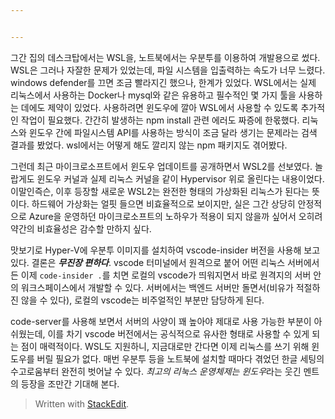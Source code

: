 ```yaml
---


---
```

그간 집의 데스크탑에서는 WSL을, 노트북에서는 우분투를 이용하여 개발용으로 썼다. WSL은 그러나 자잘한 문제가 있었는데, 파일 시스템을 입출력하는 속도가 너무 느렸다. windows defender를 끄면 조금 빨라지긴 했으나, 한계가 있었다. WSL에서는 실제 리눅스에서 사용하는 Docker나 mysql와 같은 유용하고 필수적인 몇 가지 툴을 사용하는 데에도 제약이 있었다. 사용하려면 윈도우에 깔아 WSL에서 사용할 수 있도록 추가적인 작업이 필요했다. 간간히 발생하는 npm install 관련 에러도 짜증에 한몫했다. 리눅스와 윈도우 간에 파일시스템 API를 사용하는 방식이 조금 달라 생기는 문제라는 검색 결과를 봤었다. wsl에서는 어떻게 해도 깔리지 않는 npm 패키지도 겪어봤다.

그런데 최근 마이크로소프트에서 윈도우 업데이트를 공개하면서 WSL2를 선보였다. 놀랍게도 윈도우 커널과 실제 리눅스 커널을 같이 Hypervisor 위로 올린다는 내용이었다. 이말인즉슨, 이후 등장할 새로운 WSL2는 완전한 형태의 가상화된 리눅스가 된다는 뜻이다. 하드웨어 가상화는 얼핏 들으면 비효율적으로 보이지만, 실은 그간 상당히 안정적으로 Azure을 운영하던 마이크로소프트의 노하우가 적용이 되지 않을까 싶어서 오히려 약간의 비효율성은 감수할 만하지 싶다.

맛보기로 Hyper-V에 우분투 이미지를 설치하여 vscode-insider 버전을 사용해 보고 있다. 결론은 ***무진장 편하다***. vscode 터미널에서 원격으로 붙어 어떤 리눅스 서버에서든 이제 `code-insider .`를 치면 로컬의  vscode가 띄워지면서 바로 원격지의 서버 안의 워크스페이스에서 개발할 수 있다. 서버에서는 백엔드 서버만 돌면서(비유가 적절하진 않을 수 있다), 로컬의 vscode는 비주얼적인 부분만 담당하게 된다. 

code-server를 사용해 보면서 서버의 사양이 꽤 높아야 제대로 사용 가능한 부분이 아쉬웠는데, 이를 차기 vscode 버전에서는 공식적으로 유사한 형태로 사용할 수 있게 되는 점이 매력적이다. WSL도 지원하니, 지금대로만 간다면 이제 리눅스를 쓰기 위해 윈도우를 버릴 필요가 없다. 매번 우분투 등을 노트북에 설치할 때마다 겪었던 한글 세팅의 수고로움부터 완전히 벗어날 수 있다. *최고의 리눅스 운영체제는 윈도우*라는 웃긴 멘트의 등장을 조만간 기대해 본다.

> Written with [StackEdit](https://stackedit.io/).



